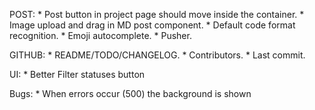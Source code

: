 POST:
    * Post button in project page should move inside the container.
    * Image upload and drag in MD post component.
    * Default code format recognition.
    * Emoji autocomplete.
    * Pusher.

GITHUB:
    * README/TODO/CHANGELOG.
    * Contributors.
    * Last commit.


UI:
    * Better Filter statuses button


Bugs:
    * When errors occur (500) the background is shown